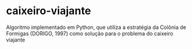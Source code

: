 # caixeiro-viajante
Algoritmo implementado em Python, que utiliza a estratégia da Colônia de Formigas (DORIGO, 1997) como solução para o problema do caixeiro viajante
